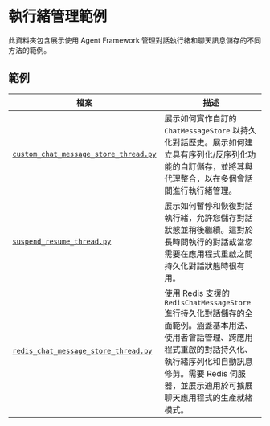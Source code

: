 # 執行緒管理範例

此資料夾包含展示使用 Agent Framework 管理對話執行緒和聊天訊息儲存的不同方法的範例。

## 範例

| 檔案 | 描述 |
|------|-------------|
| [`custom_chat_message_store_thread.py`](custom_chat_message_store_thread.py) | 展示如何實作自訂的 `ChatMessageStore` 以持久化對話歷史。展示如何建立具有序列化/反序列化功能的自訂儲存，並將其與代理整合，以在多個會話間進行執行緒管理。 |
| [`suspend_resume_thread.py`](suspend_resume_thread.py) | 展示如何暫停和恢復對話執行緒，允許您儲存對話狀態並稍後繼續。這對於長時間執行的對話或當您需要在應用程式重啟之間持久化對話狀態時很有用。 |
| [`redis_chat_message_store_thread.py`](redis_chat_message_store_thread.py) | 使用 Redis 支援的 `RedisChatMessageStore` 進行持久化對話儲存的全面範例。涵蓋基本用法、使用者會話管理、跨應用程式重啟的對話持久化、執行緒序列化和自動訊息修剪。需要 Redis 伺服器，並展示適用於可擴展聊天應用程式的生產就緒模式。 |
